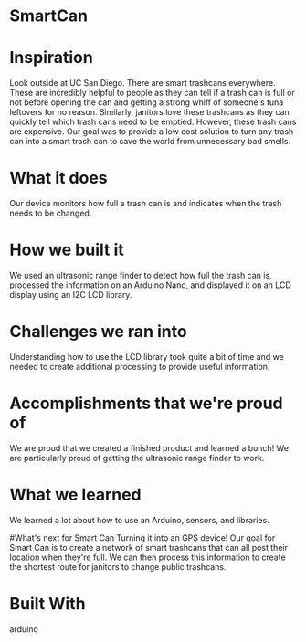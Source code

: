 # SmartCan

# Inspiration
Look outside at UC San Diego. There are smart trashcans everywhere. These are incredibly helpful to people as they can tell if a trash can is full or not before opening the can and getting a strong whiff of someone's tuna leftovers for no reason. Similarly, janitors love these trashcans as they can quickly tell which trash cans need to be emptied. However, these trash cans are expensive. Our goal was to provide a low cost solution to turn any trash can into a smart trash can to save the world from unnecessary bad smells.

# What it does
Our device monitors how full a trash can is and indicates when the trash needs to be changed.

# How we built it
We used an ultrasonic range finder to detect how full the trash can is, processed the information on an Arduino Nano, and displayed it on an LCD display using an I2C LCD library.

# Challenges we ran into
Understanding how to use the LCD library took quite a bit of time and we needed to create additional processing to provide useful information.

# Accomplishments that we're proud of
We are proud that we created a finished product and learned a bunch! We are particularly proud of getting the ultrasonic range finder to work.

# What we learned
We learned a lot about how to use an Arduino, sensors, and libraries.

#What's next for Smart Can
Turning it into an GPS device! Our goal for Smart Can is to create a network of smart trashcans that can all post their location when they're full. We can then process this information to create the shortest route for janitors to change public trashcans.

# Built With
arduino
